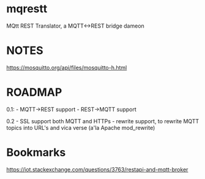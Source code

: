 mqrestt
===============

MQtt REST Translator, a MQTT<->REST bridge dameon


NOTES
======
https://mosquitto.org/api/files/mosquitto-h.html


ROADMAP
=======
0.1:
    - MQTT->REST support
    - REST->MQTT support

0.2
    - SSL support both MQTT and HTTPs
    - rewrite support, to rewrite MQTT topics into URL's and vica verse (a'la Apache mod_rewrite)


Bookmarks
========
https://iot.stackexchange.com/questions/3763/restapi-and-mqtt-broker
